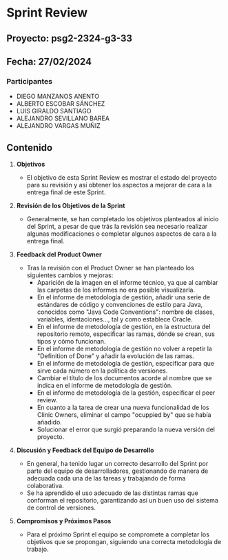 # Sprint Review 

## Proyecto: psg2-2324-g3-33

## Fecha: 27/02/2024

### Participantes
- DIEGO MANZANOS ANENTO
- ALBERTO ESCOBAR SÁNCHEZ
- LUIS GIRALDO SANTIAGO
- ALEJANDRO SEVILLANO BAREA
- ALEJANDRO VARGAS MUÑIZ

## Contenido

1. **Objetivos**
   - El objetivo de esta Sprint Review es mostrar el estado del proyecto para su revisión y así obtener los aspectos a mejorar de cara a la entrega final de este Sprint.

2. **Revisión de los Objetivos de la Sprint**
   - Generalmente, se han completado los objetivos planteados al inicio del Sprint, a pesar de que trás la revisión sea necesario realizar algunas modificaciones o completar algunos aspectos de cara a la entrega final.
   
3. **Feedback del Product Owner**
   - Tras la revisión con el Product Owner se han planteado los siguientes cambios y mejoras:
        - Aparición de la imagen en el informe técnico, ya que al cambiar las carpetas de los informes no era posible visualizarla.
        - En el informe de metodología de gestión, añadir una serie de estándares de código y convenciones de estilo para Java, conocidos como "Java Code Conventions": nombre de clases, variables, identaciones..., tal y como establece Oracle.
        - En el informe de metodología de gestión, en la estructura del repositorio remoto, especificar las ramas, dónde se crean, sus tipos y cómo funcionan.
        - En el informe de metodología de gestión no volver a repetir la "Definition of Done" y añadir la evolución de las ramas.
        - En el informe de metodología de gestión, especificar para que sirve cada número en la política de versiones.
        - Cambiar el título de los documentos acorde al nombre que se indica en el informe de metodología de gestión.
        - En el informe de metodología de la gestión, especificar el peer review.
        - En cuanto a la tarea de crear una nueva funcionalidad de los Clinic Owners, eliminar el campo "ocuppied by" que se había añadido.
        - Solucionar el error que surgió preparando la nueva versión del proyecto.

4. **Discusión y Feedback del Equipo de Desarrollo**
   - En general, ha tenido lugar un correcto desarrollo del Sprint por parte del equipo de desarrolladores, gestionando de manera de adecuada cada una de las tareas y trabajando de forma colaborativa.
   - Se ha aprendido el uso adecuado de las distintas ramas que conforman el repositorio, garantizando así un buen uso del sistema de control de versiones.

5. **Compromisos y Próximos Pasos**
   - Para el próximo Sprint el equipo se compromete a completar los objetivos que se propongan, siguiendo una correcta metodología de trabajo.